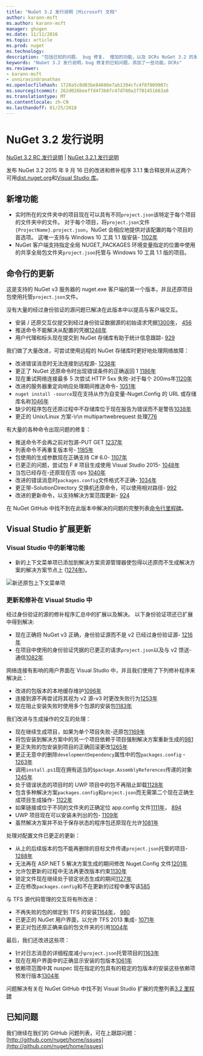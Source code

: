 ```yaml
---
title: "NuGet 3.2 发行说明 |Microsoft 文档"
author: karann-msft
ms.author: karann-msft
manager: ghogen
ms.date: 11/11/2016
ms.topic: article
ms.prod: nuget
ms.technology: 
description: "包括已知的问题、 bug 修复、 增加的功能，以及 DCRs NuGet 3.2 的发行说明。"
keywords: "NuGet 3.2 发行说明，bug 修复的已知问题，添加了一些功能，DCRs"
ms.reviewer:
- karann-msft
- unniravindranathan
ms.openlocfilehash: 1728a5c0d83be84686e7ab1394cfc4f8f809987c
ms.sourcegitcommit: 262d026beeffd4f3b6fc47d780a2f701451663a8
ms.translationtype: MT
ms.contentlocale: zh-CN
ms.lasthandoff: 01/25/2018
---
```

# <a name="nuget-32-release-notes"></a>NuGet 3.2 发行说明

[NuGet 3.2 RC 发行说明](../release-notes/nuget-3.2-RC.md) | [NuGet 3.2.1 发行说明](../release-notes/nuget-3.2.1.md)

发布 NuGet 3.2 2015 年 9 月 16 日的改进和修补程序 3.1.1 集合释放并从这两个可用[dist.nuget.org](http://dist.nuget.org/index.html)和[Visual Studio 库](https://marketplace.visualstudio.com/items?itemName=NuGetTeam.NuGetPackageManagerforVisualStudio2015)。

## <a name="new-features"></a>新增功能

* 实时所在的文件夹中的项目现在可以具有不同`project.json`该特定于每个项目的文件夹中的文件。  对于每个项目，将`project.json`文件`{ProjectName}.project.json`，NuGet 会相应地提供对该配置的每个项目的首选项。  这唯一支持与 Windows 10 工具 1.1 版安装- [1102年](https://github.com/NuGet/Home/issues/1102)
* NuGet 客户端支持指定全局 NUGET_PACKAGES 环境变量指定的位置中使用的共享全局包文件夹`project.json`托管与 Windows 10 工具 1.1 版的项目。

## <a name="command-line-updates"></a>命令行的更新

这是支持的 NuGet v3 服务器的 nuget.exe 客户端的第一个版本，并且还原项目包使用托管`project.json`文件。

没有大量的经过身份验证的源问题已解决在此版本中以提高与客户端交互。

* 安装 / 还原交互仅提交到经过身份验证数据源的初始请求凭据[1300年](https://github.com/NuGet/Home/issues/1300)， [456](https://github.com/NuGet/Home/issues/456)
* 推送命令不能解决从配置的凭据[1248年](https://github.com/NuGet/Home/issues/1248)
* 用户代理和标头现在提交到 NuGet 存储库有助于统计信息跟踪- [929](https://github.com/NuGet/Home/issues/929)

我们做了大量改进，可尝试使用远程的 NuGet 存储库时更好地处理网络故障：

* 改进错误消息时无法连接到远程源- [1238年](https://github.com/NuGet/Home/issues/1238)
* 更正了 NuGet 还原命令时出现错误条件的正确返回 1 [1186年](https://github.com/NuGet/Home/issues/1186)
* 现在重试网络连接最多 5 次尝试 HTTP 5xx 失败-对于每个 200ms年[1120年](https://github.com/NuGet/Home/issues/1120)
* 改进的服务器重定向响应处理期间推送命令- [1051年](https://github.com/NuGet/Home/issues/1051)
* `nuget install -source`现在支持从作为自变量-Nuget.Config 的 URL 或存储库名称[1046年](https://github.com/NuGet/Home/issues/1046)
* 缺少的程序包在还原过程中不存储库位于现在报告为错误而不是警告[1038年](https://github.com/NuGet/Home/issues/1038)
* 更正的 Unix/Linux 方案-\r\n multipartwebrequest 处理[776](https://github.com/NuGet/Home/issues/776)

有大量的各种命令出现问题的修复：

* 推送命令不会再之前对包源-PUT GET [1237年](https://github.com/NuGet/Home/issues/1237)
* 列表命令不再重复版本号- [1185年](https://github.com/NuGet/Home/issues/1185)
* 包使用的生成参数现在正确支持 C# 6.0- [1107年](https://github.com/NuGet/Home/issues/1107)
* 已更正的问题，尝试包 F # 项目生成使用 Visual Studio 2015- [1048年](https://github.com/NuGet/Home/issues/1048)
* 当包已经存在-还原现在否 ops [1040年](https://github.com/NuGet/Home/issues/1040)
* 改进的错误消息时`packages.config`文件格式不正确- [1034年](https://github.com/NuGet/Home/issues/1034)
* 更正带-SolutionDirectory 交换机还原命令，可以使用相对路径- [992](https://github.com/NuGet/Home/issues/992)
* 改进的更新命令，以支持解决方案范围更新- [924](https://github.com/NuGet/Home/issues/924)

在 NuGet GitHub 中找不到在此版本中解决的问题的完整列表[命令行里程碑](https://github.com/nuget/home/issues?utf8=%E2%9C%93&q=is%3Aissue+milestone%3A3.2.0-commandline+is%3Aclosed+-label%3AClosedAs%3ADuplicate)。

## <a name="visual-studio-extension-updates"></a>Visual Studio 扩展更新

### <a name="new-features-in-visual-studio"></a>Visual Studio 中的新增功能

* 新的上下文菜单项已添加到解决方案资源管理器使包得以还原而不生成解决方案的解决方案节点上 ([1274年](https://github.com/NuGet/Home/issues/1274))。

![新还原包上下文菜单项](./media/NuGet-3.2/newContextMenu.png)

### <a name="updates-and-fixes-in-visual-studio"></a>更新和修补在 Visual Studio 中

经过身份验证的源的修补程序汇总中的扩展以及解决。  以下身份验证项还已扩展中得到解决:

* 现在正确将 NuGet v3 正确，身份验证源而不是 v2 已经过身份验证源- [1216年](https://github.com/NuGet/Home/issues/1216)
* 在项目中使用的身份验证凭据的已更正的请求`project.json`以及与 v2 馈送-通信[1082年](https://github.com/NuGet/Home/issues/1082)

网络连接有影响的用户界面在 Visual Studio 中，并且我们使用了下列修补程序来解决此：

* 改进的包版本的本地缓存维护[1096年](https://github.com/NuGet/Home/issues/1096)
* 连接到源不再尝试将其视为 v2 源-v3 时更改失败行为[1253年](https://github.com/NuGet/Home/issues/1253)
* 现在阻止安装失败时使用多个包源的安装包[1183年](https://github.com/NuGet/Home/issues/1183)

我们改进与生成操作的交互的处理：

* 现在继续生成项目，如果为单个项目失败-还原包[1169年](https://github.com/NuGet/Home/issues/1169)
* 将包安装到解决方案中的另一个项目依赖于项目强制解决方案重新生成的[981](https://github.com/NuGet/Home/issues/981)
* 更正失败的包安装到项目的正确回滚更改[1265年](https://github.com/NuGet/Home/issues/1265)
* 更正无意中的删除`developmentDependency`属性中的包`packages.config`  -  [1263年](https://github.com/NuGet/Home/issues/1263)
* 调用`install.ps1`现在拥有适当的`$package.AssemblyReferences`传递的对象[1245年](https://github.com/NuGet/Home/issues/1245)
* 处于错误状态的项目时的 UWP 项目中的包不再阻止卸载[1128年](https://github.com/NuGet/Home/issues/1128)
* 包含多种解决方案`packages.config`和`project.json`而无需第二个现在正确生成项目生成操作- [1122年](https://github.com/NuGet/Home/issues/1122)
* 如果链接或位于不同的文件夹的正确定位 app.config 文件[1111年](https://github.com/NuGet/Home/issues/1111)， [894](https://github.com/NuGet/Home/issues/894)
* UWP 项目现在可以安装未列出的包- [1109年](https://github.com/NuGet/Home/issues/1109)
* 虽然解决方案并不处于保存状态的程序包还原现在允许[1081年](https://github.com/NuGet/Home/issues/1081)

处理对配置文件已更正的更新：

* 从上的后续版本的包不能再删除的目标文件传递`project.json`托管的项目- [1288年](https://github.com/NuGet/Home/issues/1288)
* 无法再在 ASP.NET 5 解决方案生成的期间修改 Nuget.Config 文件[1201年](https://github.com/NuGet/Home/issues/1201)
* 允许包更新的过程中无法再更改版本约束[1130年](https://github.com/NuGet/Home/issues/1130)
* 锁定文件现在继续处于锁定状态生成的期间[1127年](https://github.com/NuGet/Home/issues/1127)
* 正在修改`packages.config`和不在更新的过程中重写该[585](https://github.com/NuGet/Home/issues/585)

与 TFS 源代码管理的交互将有所改进：

* 不再失败的包的绑定到 TFS 的安装[1164年](https://github.com/NuGet/Home/issues/1164)， [980](https://github.com/NuGet/Home/issues/980)
* 已更正的 NuGet 用户界面，以允许 TFS 2013 集成- [1071年](https://github.com/NuGet/Home/issues/1071)
* 更正对包还原正确来自的包文件夹的引用[1004年](https://github.com/NuGet/Home/issues/1004)

最后，我们还改进这些项：

* 针对日志消息的详细程度减小`project.json`托管项目的[1163年](https://github.com/NuGet/Home/issues/1163)
* 现在在用户界面中的正确显示安装的包版本[1061年](https://github.com/NuGet/Home/issues/1061)
* 依赖项范围中其 nuspec 现在指定的包具有的稳定的包版本的安装这些依赖项预发行版本[1304年](https://github.com/NuGet/Home/issues/1304)

问题解决有关在 NuGet GitHub 中找不到 Visual Studio 扩展的完整列表[3.2 里程碑](https://github.com/nuget/home/issues?q=is%3Aissue+is%3Aclosed+-label%3AClosedAs%3ADuplicate+milestone%3A3.2)

## <a name="known-issues"></a>已知问题

我们继续在我们的 GitHub 问题列表，可在上跟踪问题： [http://github.com/nuget/home/issues](http://github.com/nuget/home/issues)